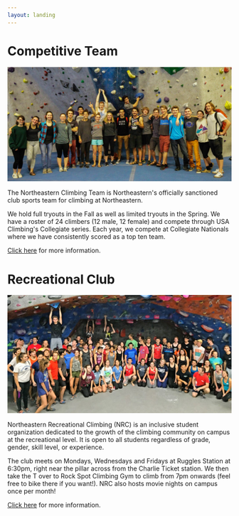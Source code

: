 ```yaml
---
layout: landing
---
```

# Competitive Team

![The Northeastern Climbing Team](/images/team_photo_1.jpg)

The Northeastern Climbing Team is Northeastern's officially
sanctioned club sports team for climbing at Northeastern.

We hold full tryouts in the Fall as well as limited tryouts in the
Spring. We have a roster of 24 climbers (12 male, 12 female) and
compete through USA Climbing's Collegiate series. Each year, we
compete at Collegiate Nationals where we have consistently scored as
a top ten team.

[Click here](/team) for more information.

# Recreational Club

![The Northeastern Recreational Climbing club](/images/nrc.jpg)

Northeastern Recreational Climbing (NRC) is an inclusive student organization dedicated to the growth of the climbing community on campus at the recreational level. It is open to all students regardless of grade, gender, skill level, or experience.

The club meets on Mondays, Wednesdays and Fridays at Ruggles Station at 6:30pm, right near the pillar across from the Charlie Ticket station. We then take the T over to Rock Spot Climbing Gym to climb from 7pm onwards (feel free to bike there if you want!). NRC also hosts movie nights on campus once per month!

[Click here](/nrc) for more information.
